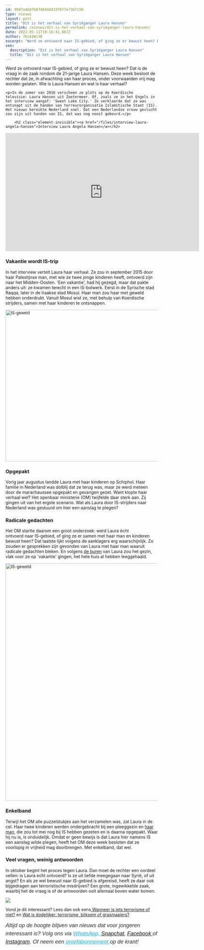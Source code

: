 ```yaml
---
id: 99d7a4b87b0748448433f877e73b7c56
type: nieuws
layout: post
title: "Dit is het verhaal van Syriëganger Laura Hansen"
permalink: /nieuws/dit-is-het-verhaal-van-syriëganger-laura-hansen/
date: 2022-05-11T19:16:41.067Z
author: 7biA1WiYB
excerpt: "Werd ze ontvoerd naar IS-gebied, of ging ze er bewust heen? Dat is de vraag in de zaak rondom de 21-jarige Laura Hansen. Deze week besloot de rechter dat ze, in afwachting van haar proces, onder voorwaarden vrij mag worden gelaten. Wie is Laura Hansen en wat is haar verhaal?  "
seo:
  description: "Dit is het verhaal van Syriëganger Laura Hansen"
  title: "Dit is het verhaal van Syriëganger Laura Hansen"
---
```

Werd ze ontvoerd naar IS-gebied, of ging ze er bewust heen? Dat is de vraag in de zaak rondom de 21-jarige Laura Hansen. Deze week besloot de rechter dat ze, in afwachting van haar proces, onder voorwaarden vrij mag worden gelaten. Wie is Laura Hansen en wat is haar verhaal?  

    <p>In de zomer van 2016 verscheen ze plots op de Koerdische televisie: Laura Hansen uit Zoetermeer. Of, zoals ze in het Engels in het interview aangaf: 'Sweet Lake City.' Ze verklaarde dat ze was ontsnapt uit de handen van terreurorganisatie Islamitische Staat (IS). Het nieuws bereikte Nederland snel. Dat een Nederlandse vrouw gevlucht zou zijn uit handen van IS, dat was nog nooit gebeurd.</p>
<p><div class="media media-element-container media-default"><div id="file-418519" class="file file-video file-video-youtube">

        <h2 class="element-invisible"><a href="/files/interview-laura-angela-hansen">Interview Laura Angela Hansen</a></h2>
    
  
  <div class="content">
    <div class="media-youtube-video file media-element file-default media-youtube-1">
  <iframe class="media-youtube-player" width="640" height="390" title="Interview Laura Angela Hansen" src="https://www.youtube.com/embed/F2m_5R26PGc?wmode=opaque&controls=" name="Interview Laura Angela Hansen" frameborder="0" allowfullscreen="">Video van Interview Laura Angela Hansen</iframe>
</div>
  </div>

  
</div>
</div>
<h3>Vakantie wordt IS-trip</h3>
<p>In het interview vertelt Laura haar verhaal. Ze zou in september 2015 door haar Palestijnse man, met wie ze twee jonge kinderen heeft, ontvoerd zijn naar het Midden-Oosten. 'Een vakantie', had hij gezegd, maar dat pakte anders uit: ze kwamen terecht in een IS-bolwerk. Eerst in de Syrische stad Raqqa, later in de Iraakse stad Mosul. Haar man zou haar met geweld hebben onderdrukt. Vanuit Mosul wist ze, met behulp van Koerdische strijders, samen met haar kinderen te ontsnappen.<div class="media media-element-container media-default"><div id="file-418533" class="file file-image file-image-jpeg">

        
  
  <div class="content">
    <img alt="IS-geweld" title="Beeld: AFP" height="500" width="850" style="font-size: 13.008px;" class="media-element file-default" data-delta="1" src="https://original.sevendays.nl/sites/default/files/ANP-28620361_1_1.jpg">  </div>

  
</div>
</div>
<h3>Opgepakt</h3>
<p>Vorig jaar augustus landde Laura met haar kinderen op Schiphol. Haar familie in Nederland was dolblij dat ze terug was, maar ze werd meteen door de marachaussee opgepakt en gevangen gezet. Want klopte haar verhaal wel? Het openbaar ministerie (OM) twijfelde daar sterk aan. Zij gingen uit van het ergste scenario. Wat als Laura door IS-strijders naar Nederland was gestuurd om hier een aanslag te plegen?</p>
<h3>Radicale gedachten</h3>
<p>Het OM startte daarom een groot onderzoek: werd Laura écht ontvoerd naar IS-gebied, of ging ze er samen met haar man en kinderen bewust heen? Dat laatste lijkt volgens de aanklagers erg waarschijnlijk. Zo zouden er gesprekken zijn gevonden van Laura met haar man waaruit radicale gedachten bleken. En volgens <a href="http://www.elsevierweekblad.nl/nederland/achtergrond/2016/07/buren-verhaal-laura-hansen-rammelt-aan-alle-kanten-327524/" target="_blank">de buren</a> van Laura zou het gezin, vlak voor ze op 'vakantie' gingen, het hele huis al hebben leeggehaald. </p>
<p><div class="media media-element-container media-default"><div id="file-418534" class="file file-image file-image-jpeg">

        
  
  <div class="content">
    <img alt="IS-geweld" title="Beeld: AFP" height="783" width="1347" class="media-element file-default" data-delta="1" src="https://original.sevendays.nl/sites/default/files/is%20%281%29.jpg">  </div>

  
</div>
</div>
<h3>Enkelband</h3>
<p>Terwijl het OM alle puzzelstukjes aan het verzamelen was, zat Laura in de cel. Haar twee kinderen werden ondergebracht bij een pleeggezin en <a href="http://nos.nl/artikel/2171552-man-laura-h-in-gezelschap-van-is-strijders-opgepakt-in-irak.html">haar man</a>, die zou tot mei nog bij IS hebben gezeten en is daarna opgepakt. Waar hij nu is, is onduidelijk. Omdat er geen bewijs is dat Laura hier namens IS een aanslag wilde plegen, heeft het OM deze week besloten dat ze voorlopig in vrijheid mag doorbrengen. Met enkelband, dat wel.</p>
<h3>Veel vragen, weinig antwoorden</h3>
<p>In oktober begint het proces tegen Laura. Dan moet de rechter een oordeel vellen: is Laura echt ontvoerd? Is ze uit liefde meegegaan naar Syrië, of uit angst? En als ze wel bewust naar IS-gebied is afgereisd, heeft ze daar ook bijgedragen aan terroristische misdrijven? Een grote, ingewikkelde zaak, waarbij het de vraag is of de antwoorden ooit allemaal boven water komen.</p>
<div class="kader">
<p><img class="kaderafbeelding" src="https://original.sevendays.nl/sites/default/files/ff.png"></p>
<p>Vond je dit interessant? Lees dan ook eens<a href="https://original.sevendays.nl/nieuws/wanneer-iets-terrorisme-niet" target="_blank"> Wanneer is iets terrorisme of niet?</a> en <a href="https://original.sevendays.nl/nieuws/wat-dodelijker-terrorisme-bliksem-grasmaaiers" target="_blank">Wat is dodelijker: terrorisme, bliksem of grasmaaiers?</a></p>
<p><em style="box-sizing: inherit; color: rgb(51, 51, 51); font-family: &quot;PT Sans&quot;, sans-serif; font-size: 18px; line-height: 27px;">Altijd op de hoogte blijven van nieuws dat voor jongeren interessant is? Volg ons via </em><em style="box-sizing: inherit; color: rgb(34, 179, 224); transition: color 0.3s ease; font-family: &quot;PT Sans&quot;, sans-serif; font-size: 18px; line-height: 27px;"><a href="https://original.sevendays.nl/whatsapp" style="box-sizing: inherit; color: rgb(34, 179, 224); transition: color 0.3s ease; font-family: &quot;PT Sans&quot;, sans-serif; font-size: 18px; line-height: 27px;">WhatsApp, </a></em><em style="box-sizing: inherit; color: rgb(51, 51, 51); font-family: &quot;PT Sans&quot;, sans-serif; font-size: 18px; line-height: 27px;"><a href="https://www.snapchat.com/add/sevendaysnl">Snapchat</a>, <a href="https://www.facebook.com/7Daysnl?ref=bookmarks">Facebook </a>of <a href="https://instagram.com/7DAysnl/">Instagram</a>. Of </em><em style="box-sizing: inherit; color: rgb(51, 51, 51); font-family: &quot;PT Sans&quot;, sans-serif; font-size: 18px; line-height: 27px;">neem een </em><a href="https://abonneren.sevendays.nl/abonneren/abonnementen/ae/artikel" style="box-sizing: inherit; color: rgb(34, 179, 224); transition: color 0.3s ease; font-family: &quot;PT Sans&quot;, sans-serif; font-size: 18px; line-height: 27px;"><em style="box-sizing: inherit;">proefabonnement </em></a><em style="box-sizing: inherit; color: rgb(51, 51, 51); font-family: &quot;PT Sans&quot;, sans-serif; font-size: 18px; line-height: 27px;">op de krant!</em></p>
</div>
  
